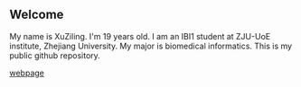 ## Welcome 

My name is XuZiling. I'm 19 years old. 
I am an IBI1 student at ZJU-UoE institute, Zhejiang University. My major is biomedical informatics. This is my public github repository.

[webpage](https://c.zju.edu.cn/) 
